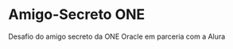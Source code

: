 <h1> Amigo-Secreto ONE </h1> 
<p>Desafio do amigo secreto da ONE Oracle em parceria com a Alura</p>
